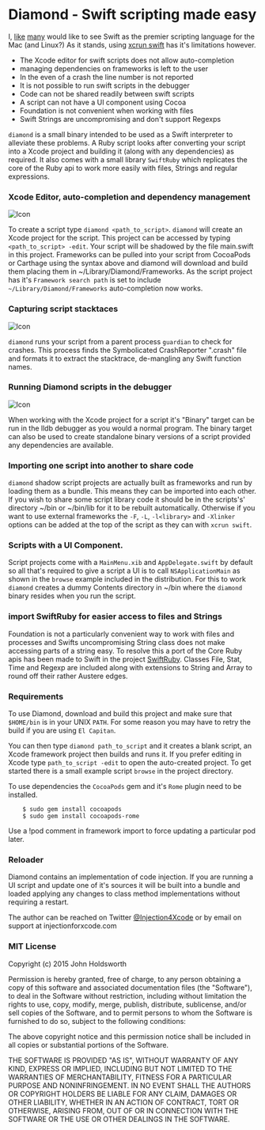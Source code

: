 
# Diamond - Swift scripting made easy

I, [like](https://realm.io/news/swift-for-rubyists/) [many](https://realm.io/news/swift-scripting/)
would like to see Swift as the premier scripting language for the Mac (and Linux?)
As it stands, using [xcrun swift](http://nomothetis.svbtle.com/swift-for-scripting)
has it's limitations however.

* The Xcode editor for swift scripts does not allow auto-completion
* managing dependencies on frameworks is left to the user
* In the even of a crash the line number is not reported
* It is not possible to run swift scripts in the debugger
* Code can not be shared readily between swift scripts
* A script can not have a UI component using Cocoa
* Foundation is not convenient when working with files
* Swift Strings are uncompromising and don't support Regexps

`diamond` is a small binary intended to be used as a Swift interpreter to alleviate these
problems. A Ruby script looks after converting your script into a Xcode project and
building it (along with any dependencies) as required. It also comes with a small library
`SwiftRuby` which replicates the core of the Ruby api to work more easily with files,
Strings and regular expressions.

### Xcode Editor, auto-completion and dependency management

![Icon](http://injectionforxcode.johnholdsworth.com/completion.png)

To create a script type `diamond <path_to_script>`. `diamond` will create an Xcode
project for the script. This project can be accessed by typing `<path_to_script> -edit`.
Your script will be shadowed by the file main.swift in this project. Frameworks can be
pulled into your script from CocoaPods or Carthage using the syntax above and diamond
will download and build them placing them in ~/Library/Diamond/Frameworks.
As the script project has it's `Framework search path` is set to include 
`~/Library/Diamond/Frameworks` auto-completion now works.

### Capturing script stacktaces

![Icon](http://injectionforxcode.johnholdsworth.com/stacktrace.png)

`diamond` runs your script from a parent process `guardian` to check
for crashes. This process finds the Symbolicated CrashReporter ".crash" file
and formats it to extract the stacktrace, de-mangling any Swift function names.

### Running Diamond scripts in the debugger

![Icon](http://injectionforxcode.johnholdsworth.com/debugging.png)

When working with the Xcode project for a script it's "Binary" target can be run
in the lldb debugger as you would a normal program. The binary target can also be
used to create standalone binary versions of a script provided any dependencies
are available.

### Importing one script into another to share code

`diamond` shadow script projects are actually built as frameworks and run by loading
them as a bundle. This means they can be imported into each other. If you wish to
share some script library code it should be in the scripts's' directory ~/bin or
~/bin/lib for it to be rebuilt automatically. Otherwise if you want to use external
frameworks the `-F`, `-L`, `-l<library>` and `-Xlinker` options can be added at the
top of the script as they can with `xcrun swift`.

### Scripts with a UI Component.

Script projects come with a `MainMenu.xib` and `AppDelegate.swift` by default so all that's
required to give a script a UI is to call `NSApplicationMain` as shown in the `browse`
example included in the distribution. For this to work `diamond` creates a dummy
Contents directory in ~/bin where the `diamond` binary resides when you run the script.

### import SwiftRuby for easier access to files and Strings

Foundation is not a particularly convenient way to work with files and processes
and Swifts uncompromising String class does not make accessing parts of a string
easy. To resolve this a port of the Core Ruby apis has been made to Swift in the
project [SwiftRuby](https://RubyNative/SwiftRuby). Classes File, Stat, Time and Regexp
are included along with extensions to String and Array to round off their rather Austere
edges.

### Requirements

To use Diamond, download and build this project and make sure that `$HOME/bin`
is in your UNIX `PATH`. For some reason you may have to retry the build if
you are using `El Capitan`.

You can then type `diamond path_to_script` and it creates a blank script, an Xcode
framework project then builds and runs it. If you prefer editing in Xcode type
`path_to_script -edit` to open the auto-created project. To get started there
is a small example script `browse` in the project directory.

To use dependencies the `CocoaPods` gem and it's `Rome` plugin need to be installed.

```
    $ sudo gem install cocoapods
    $ sudo gem install cocoapods-rome
```

Use a !pod comment in framework import to force updating a particular pod later.

### Reloader

Diamond contains an implementation of code injection. If you are running a
UI script and update one of it's sources it will be built into a bundle
and loaded applying any changes to class method implementations without
requiring a restart.

The author can be reached on Twitter
[@Injection4Xcode](https://twitter.com/#!/@Injection4Xcode) or by email
on support at injectionforxcode.com

### MIT License

Copyright (c) 2015 John Holdsworth

Permission is hereby granted, free of charge, to any person obtaining a copy
of this software and associated documentation files (the "Software"), to deal
in the Software without restriction, including without limitation the rights
to use, copy, modify, merge, publish, distribute, sublicense, and/or sell
copies of the Software, and to permit persons to whom the Software is
furnished to do so, subject to the following conditions:

The above copyright notice and this permission notice shall be included in
all copies or substantial portions of the Software.

THE SOFTWARE IS PROVIDED "AS IS", WITHOUT WARRANTY OF ANY KIND, EXPRESS OR
IMPLIED, INCLUDING BUT NOT LIMITED TO THE WARRANTIES OF MERCHANTABILITY,
FITNESS FOR A PARTICULAR PURPOSE AND NONINFRINGEMENT. IN NO EVENT SHALL THE
AUTHORS OR COPYRIGHT HOLDERS BE LIABLE FOR ANY CLAIM, DAMAGES OR OTHER
LIABILITY, WHETHER IN AN ACTION OF CONTRACT, TORT OR OTHERWISE, ARISING FROM,
OUT OF OR IN CONNECTION WITH THE SOFTWARE OR THE USE OR OTHER DEALINGS IN
THE SOFTWARE.
